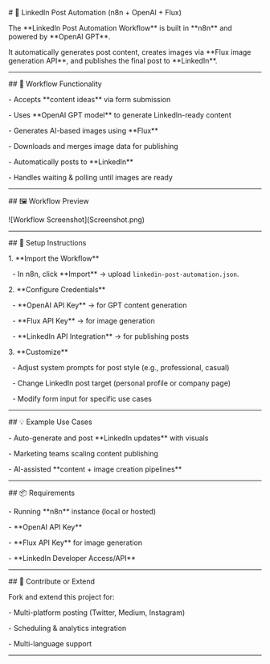 \# 🚀 LinkedIn Post Automation (n8n + OpenAI + Flux)



The \*\*LinkedIn Post Automation Workflow\*\* is built in \*\*n8n\*\* and powered by \*\*OpenAI GPT\*\*.  

It automatically generates post content, creates images via \*\*Flux image generation API\*\*, and publishes the final post to \*\*LinkedIn\*\*.



---



\## 🧠 Workflow Functionality



\- Accepts \*\*content ideas\*\* via form submission  

\- Uses \*\*OpenAI GPT model\*\* to generate LinkedIn-ready content  

\- Generates AI-based images using \*\*Flux\*\*  

\- Downloads and merges image data for publishing  

\- Automatically posts to \*\*LinkedIn\*\*  

\- Handles waiting \& polling until images are ready  



---



\## 🖼 Workflow Preview



!\[Workflow Screenshot](Screenshot.png)



---



\## 🔧 Setup Instructions



1\. \*\*Import the Workflow\*\*  

&nbsp;  - In n8n, click \*\*Import\*\* → upload `linkedin-post-automation.json`.



2\. \*\*Configure Credentials\*\*

&nbsp;  - \*\*OpenAI API Key\*\* → for GPT content generation  

&nbsp;  - \*\*Flux API Key\*\* → for image generation  

&nbsp;  - \*\*LinkedIn API Integration\*\* → for publishing posts  



3\. \*\*Customize\*\*

&nbsp;  - Adjust system prompts for post style (e.g., professional, casual)  

&nbsp;  - Change LinkedIn post target (personal profile or company page)  

&nbsp;  - Modify form input for specific use cases  



---



\## 💡 Example Use Cases



\- Auto-generate and post \*\*LinkedIn updates\*\* with visuals  

\- Marketing teams scaling content publishing  

\- AI-assisted \*\*content + image creation pipelines\*\*  



---



\## 📦 Requirements



\- Running \*\*n8n\*\* instance (local or hosted)  

\- \*\*OpenAI API Key\*\*  

\- \*\*Flux API Key\*\* for image generation  

\- \*\*LinkedIn Developer Access/API\*\*  



---



\## 📩 Contribute or Extend



Fork and extend this project for:

\- Multi-platform posting (Twitter, Medium, Instagram)  

\- Scheduling \& analytics integration  

\- Multi-language support  



---



